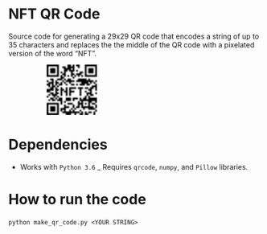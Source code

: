 # NFT QR Code

Source code for generating a 29x29 QR code that encodes a string of up to 35 characters and replaces the the middle of the QR code with a pixelated version of the word “NFT”. 

<div style="display:block;margin:auto;height:70%;width:70%">
    <img src="./nft_qr.png" width="100" height="100">
</div>


# Dependencies

- Works with ```Python 3.6``` 
_ Requires ```qrcode```, ```numpy```, and ```Pillow``` libraries.


# How to run the code

```python make_qr_code.py <YOUR STRING>```